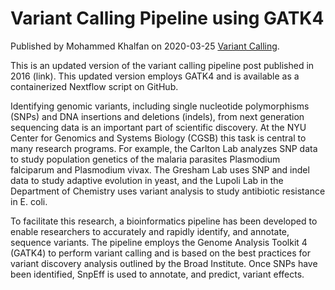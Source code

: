 # Variant Calling Pipeline using GATK4
Published by Mohammed Khalfan on 2020-03-25 [Variant Calling](https://gencore.bio.nyu.edu/variant-calling-pipeline-gatk4/).<br>

This is an updated version of the variant calling pipeline post published in 2016 (link). This updated version employs GATK4 and is available as a containerized Nextflow script on GitHub.

Identifying genomic variants, including single nucleotide polymorphisms (SNPs) and DNA insertions and deletions (indels), from next generation sequencing data is an important part of scientific discovery. At the NYU Center for Genomics and Systems Biology (CGSB) this task is central to many research programs. For example, the Carlton Lab analyzes SNP data to study population genetics of the malaria parasites Plasmodium falciparum and Plasmodium vivax. The Gresham Lab uses SNP and indel data to study adaptive evolution in yeast, and the Lupoli Lab in the Department of Chemistry uses variant analysis to study antibiotic resistance in E. coli. 

To facilitate this research, a bioinformatics pipeline has been developed to enable researchers to accurately and rapidly identify, and annotate, sequence variants. The pipeline employs the Genome Analysis Toolkit 4 (GATK4) to perform variant calling and is based on the best practices for variant discovery analysis outlined by the Broad Institute. Once SNPs have been identified, SnpEff is used to annotate, and predict, variant effects. 
